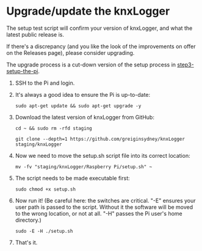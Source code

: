 # Upgrade/update the knxLogger

The setup test script will confirm your version of knxLogger, and what the latest public release is.

If there's a discrepancy (and you like the look of the improvements on offer on the Releases page), please consider upgrading.

The upgrade process is a cut-down version of the setup process in [step3-setup-the-pi](/docs/step3-setup-the-Pi.md).

1. SSH to the Pi and login.
2. It's always a good idea to ensure the Pi is up-to-date:
    ```text
   sudo apt-get update && sudo apt-get upgrade -y
   ```

3. Download the latest version of knxLogger from GitHub:
   ```text
   cd ~ && sudo rm -rfd staging
   ```
   ```text
   git clone --depth=1 https://github.com/greiginsydney/knxLogger staging/knxLogger
   ```
4. Now we need to move the setup.sh script file into its correct location:
   ```text
   mv -fv "staging/knxLogger/Raspberry Pi/setup.sh" ~
   ```
5. The script needs to be made executable first:
   ```text
   sudo chmod +x setup.sh
   ```

6. Now run it! (Be careful here: the switches are critical. "-E" ensures your user path is passed to the script. Without it the software will be moved to the wrong location, or not at all. "-H" passes the Pi user's home directory.)
   ```
   sudo -E -H ./setup.sh
   ```

7. That's it. 
